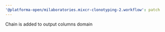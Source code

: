 ```yaml
---
'@platforma-open/milaboratories.mixcr-clonotyping-2.workflow': patch
---
```


Chain is added to output columns domain
